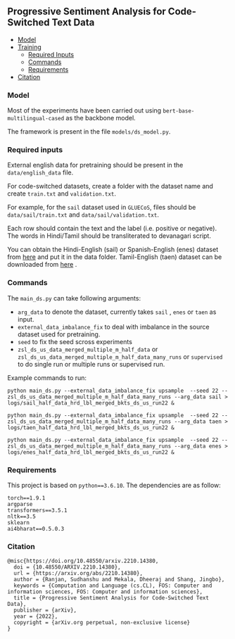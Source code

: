 ## Progressive Sentiment Analysis for Code-Switched Text Data

- [Model](#model)
- [Training](#training)
	- [Required Inputs](#required-inputs)
	- [Commands](#commands)
	- [Requirements](#requirements)
- [Citation](#citation)

### Model

Most of the experiments have been carried out using ```bert-base-multilingual-cased``` as the backbone model. 

The framework is present in the file ``` models/ds_model.py ```.

<!-- ## Training -->

### Required inputs

External english data for pretraining should be present in the ```data/english_data``` file.

For code-switched datasets, create a folder with the dataset name and create ```train.txt``` and ```validation.txt```.

For example, for the ```sail``` dataset used in ```GLUECoS```, files should be ```data/sail/train.txt``` and ```data/sail/validation.txt```.

Each row should contain the text and the label (i.e. positive or negative). The words in Hindi/Tamil should be transliterated to devanagari script.

You can obtain the Hindi-English (sail) or Spanish-English (enes) dataset from [here](https://github.com/microsoft/GLUECoS) and put it in the data folder.  Tamil-English (taen) dataset can be downloaded from [here](https://dravidian-codemix.github.io/2020/datasets.html) . 

### Commands

The ```main_ds.py``` can take following arguments: 
- ```arg_data``` to denote the dataset, currently takes ```sail``` , ```enes``` or ```taen``` as input.
- ```external_data_imbalance_fix``` to deal with imbalance in the source dataset used for pretraining.
- ```seed``` to fix the seed scross experiments
- ```zsl_ds_us_data_merged_multiple_m_half_data``` or ```zsl_ds_us_data_merged_multiple_m_half_data_many_runs``` or ```supervised``` to do single run or multiple runs or supervised run.

Example commands to run:

```
python main_ds.py --external_data_imbalance_fix upsample  --seed 22 --zsl_ds_us_data_merged_multiple_m_half_data_many_runs --arg_data sail > logs/sail_half_data_hrd_lbl_merged_bkts_ds_us_run22 &

python main_ds.py --external_data_imbalance_fix upsample  --seed 22 --zsl_ds_us_data_merged_multiple_m_half_data_many_runs --arg_data taen > logs/taen_half_data_hrd_lbl_merged_bkts_ds_us_run22 &

python main_ds.py --external_data_imbalance_fix upsample  --seed 22 --zsl_ds_us_data_merged_multiple_m_half_data_many_runs --arg_data enes > logs/enes_half_data_hrd_lbl_merged_bkts_ds_us_run22 &
```

### Requirements

This project is based on ```python==3.6.10```. The dependencies are as follow:
```
torch==1.9.1
argparse
transformers==3.5.1
nltk==3.5
sklearn
ai4bharat==0.5.0.3
```

### Citation 

```
@misc{https://doi.org/10.48550/arxiv.2210.14380,
  doi = {10.48550/ARXIV.2210.14380},
  url = {https://arxiv.org/abs/2210.14380},
  author = {Ranjan, Sudhanshu and Mekala, Dheeraj and Shang, Jingbo},
  keywords = {Computation and Language (cs.CL), FOS: Computer and information sciences, FOS: Computer and information sciences},
  title = {Progressive Sentiment Analysis for Code-Switched Text Data},
  publisher = {arXiv},  
  year = {2022},
  copyright = {arXiv.org perpetual, non-exclusive license}
}
```




